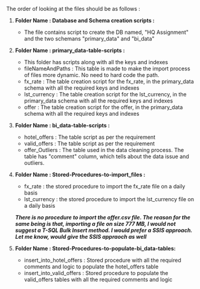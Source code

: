 
The order of looking at the files should be as follows :

1.  **Folder Name : Database and Schema creation scripts :**
    * The file contains script to create the DB named, "HQ Assignment" and the two schemans "primary_data" and "bi_data"
    
	
2.  **Folder Name : primary_data-table-scripts :**
    * This folder has scripts along with all the keys and indexes
    * fileNameAndPaths : This table is made to make the import process of files more dynamic. No need to hard code the path.
    * fx_rate : The table creation script for the fx_rate, in the primary_data schema with all the required keys and indexes
    * lst_currency : The table creation script for the lst_currency, in the primary_data schema with all the required keys  	      and indexes
    * offer : The table creation script for the offer, in the primary_data schema with all the required keys and indexes
	
3.  **Folder Name : bi_data-table-scripts :**
    * hotel_offers : The table script as per the requirement 
    * valid_offers : The table script as per the requirement
    * offer_Outliers : The table used in the data cleaning process. The table has "comment" column, which tells about the 
      data issue and outliers.

4.  **Folder Name : Stored-Procedures-to-import_files :**
     * fx_rate	 : the stored procedure to import the fx_rate file on a daily basis
     * lst_currency : the stored procedure to import the lst_currency file on a daily basis

	**_There is no procedure to import the offer.csv file. The reason for the same being is that,
	importing a file on size 777 MB, I would not suggest a T-SQL Bulk Insert method. I would prefer
	a SSIS approach. Let me know, would give the SSIS appraoch as well_**
	
5.  **Folder Name : Stored-Procedures-to-populate-bi_data-tables:**
     * insert_into_hotel_offers : Stored procedure with all the required comments and logic to populate the hotel_offers 		table
     * insert_into_valid_offers : Stored procedure to populate the valid_offers tables with all the required comments and           logic

